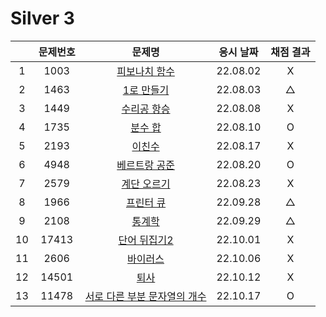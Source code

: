 # Silver 3

|     | 문제번호 |                   문제명                   | 응시 날짜 | 채점 결과 |
| :-: | :------: | :----------------------------------------: | :-------: | :-------: |
|  1  |   1003   |         [피보나치 함수](./1003.js)         | 22.08.02  |     X     |
|  2  |   1463   |          [1로 만들기](./1463.js)           | 22.08.03  |     △     |
|  3  |   1449   |          [수리공 항승](./1449.js)          | 22.08.08  |     X     |
|  4  |   1735   |            [분수 합](./1735.js)            | 22.08.10  |     O     |
|  5  |   2193   |            [이친수](./2193.js)             | 22.08.17  |     X     |
|  6  |   4948   |         [베르트랑 공준](./4948.js)         | 22.08.20  |     O     |
|  7  |   2579   |          [계단 오르기](./2579.js)          | 22.08.23  |     X     |
|  8  |   1966   |           [프린터 큐](./1966.js)           | 22.09.28  |     △     |
|  9  |   2108   |            [통계학](./2108.js)             | 22.09.29  |     △     |
| 10  |  17413   |         [단어 뒤집기2](./17413.js)         | 22.10.01  |     X     |
| 11  |   2606   |           [바이러스](./2606.js)            | 22.10.06  |     X     |
| 12  |  14501   |             [퇴사](./14501.js)             | 22.10.12  |     X     |
| 13  |  11478   | [서로 다른 부분 문자열의 개수](./11478.js) | 22.10.17  |     O     |
